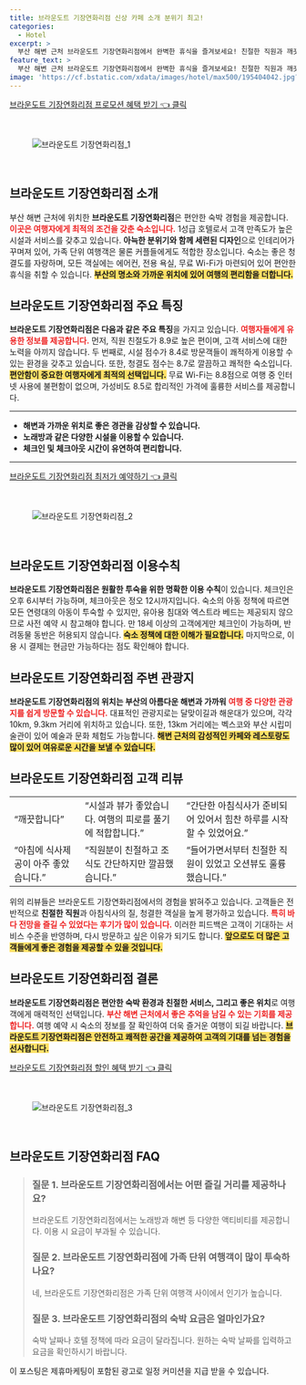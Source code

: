 ```yaml
---
title: 브라운도트 기장연화리점 신상 카페 소개 분위기 최고!
categories:
  - Hotel
excerpt: >
  부산 해변 근처 브라운도트 기장연화리점에서 완벽한 휴식을 즐겨보세요! 친절한 직원과 깨끗한 시설 아름다운 바다 전망까지! 지금 예약하고 특별한 경험을 놓치지 마세요!
feature_text: >
  부산 해변 근처 브라운도트 기장연화리점에서 완벽한 휴식을 즐겨보세요! 친절한 직원과 깨끗한 시설 아름다운 바다 전망까지! 지금 예약하고 특별한 경험을 놓치지 마세요!
image: 'https://cf.bstatic.com/xdata/images/hotel/max500/195404042.jpg?k=74444bf9e32d7945a313730d4e493a306c7dd1a1689a73c3a41ad5cafaaf927e&o=&hp=1'
---
```


<p><a class="modoo-button" href="https://tinyurl.com/2xhb27c3" rel="nofollow noopener">브라운도트 기장연화리점 프로모션 혜택 받기 👈 클릭</a></p><br/>
<figure class="image"><img alt="브라운도트 기장연화리점_1" src="https://cf.bstatic.com/xdata/images/hotel/max1024x768/194042426.jpg?k=e8d64527b58e89bf5ad9819f1f1d8396f4890c0f518591fe1971935611115aed&amp;o=&amp;hp=1"/></figure><br/>
<h2 id="브라운도트_기장연화리점_소개">브라운도트 기장연화리점 소개</h2>
<p>부산 해변 근처에 위치한 <b>브라운도트 기장연화리점</b>은 편안한 숙박 경험을 제공합니다. <b><span style="color: #ee2323;">이곳은 여행자에게 최적의 조건을 갖춘 숙소입니다.</span></b> 1성급 호텔로서 고객 만족도가 높은 시설과 서비스를 갖추고 있습니다. <b>아늑한 분위기와 함께 세련된 디자인</b>으로 인테리어가 꾸며져 있어, 가족 단위 여행객은 물론 커플들에게도 적합한 장소입니다. 숙소는 좋은 청결도를 자랑하며, 모든 객실에는 에어컨, 전용 욕실, 무료 Wi-Fi가 마련되어 있어 편안한 휴식을 취할 수 있습니다. <b><span style="background-color: #ffe066;">부산의 명소와 가까운 위치에 있어 여행의 편리함을 더합니다.</span></b></p>
<h2 id="브라운도트_기장연화리점_주요_특징">브라운도트 기장연화리점 주요 특징</h2>
<p><b>브라운도트 기장연화리점은 다음과 같은 주요 특징</b>을 가지고 있습니다. <b><span style="color: #ee2323;">여행자들에게 유용한 정보를 제공합니다.</span></b> 먼저, 직원 친절도가 8.9로 높은 편이며, 고객 서비스에 대한 노력을 아끼지 않습니다. 두 번째로, 시설 점수가 8.4로 방문객들이 쾌적하게 이용할 수 있는 환경을 갖추고 있습니다. 또한, 청결도 점수는 8.7로 깔끔하고 쾌적한 숙소입니다. <b><span style="background-color: #ffe066;">편안함이 중요한 여행자에게 최적의 선택입니다.</span></b> 무료 Wi-Fi는 8.8점으로 여행 중 인터넷 사용에 불편함이 없으며, 가성비도 8.5로 합리적인 가격에 훌륭한 서비스를 제공합니다.</p>
<hr/>
<ul>
<li><b>해변과 가까운 위치로 좋은 경관을 감상할 수 있습니다.</b></li>
<li><b>노래방과 같은 다양한 시설을 이용할 수 있습니다.</b></li>
<li><b>체크인 및 체크아웃 시간이 유연하여 편리합니다.</b></li>
</ul>
<hr/>
<p><a class="modoo-button" href="https://tinyurl.com/2xhb27c3" rel="nofollow noopener">브라운도트 기장연화리점 최저가 예약하기 👈 클릭</a></p><br/>
<figure class="image"><img alt="브라운도트 기장연화리점_2" src="https://cf.bstatic.com/xdata/images/hotel/max500/195404042.jpg?k=74444bf9e32d7945a313730d4e493a306c7dd1a1689a73c3a41ad5cafaaf927e&amp;o=&amp;hp=1"/></figure><br/>
<h2 id="브라운도트_기장연화리점_이용수칙">브라운도트 기장연화리점 이용수칙</h2>
<p><b>브라운도트 기장연화리점은 원활한 투숙을 위한 명확한 이용 수칙</b>이 있습니다. 체크인은 오후 6시부터 가능하며, 체크아웃은 정오 12시까지입니다. 숙소의 아동 정책에 따르면 모든 연령대의 아동이 투숙할 수 있지만, 유아용 침대와 엑스트라 베드는 제공되지 않으므로 사전 예약 시 참고해야 합니다. 만 18세 이상의 고객에게만 체크인이 가능하며, 반려동물 동반은 허용되지 않습니다. <b><span style="background-color: #ffe066;">숙소 정책에 대한 이해가 필요합니다.</span></b> 마지막으로, 이용 시 결제는 현금만 가능하다는 점도 확인해야 합니다.</p>
<h2 id="브라운도트_기장연화리점_주변_관광지">브라운도트 기장연화리점 주변 관광지</h2>
<p><b>브라운도트 기장연화리점의 위치는 부산의 아름다운 해변과 가까워</b> <b><span style="color: #ee2323;">여행 중 다양한 관광지를 쉽게 방문할 수 있습니다.</span></b> 대표적인 관광지로는 달맞이길과 해운대가 있으며, 각각 10km, 9.3km 거리에 위치하고 있습니다. 또한, 13km 거리에는 벡스코와 부산 시립미술관이 있어 예술과 문화 체험도 가능합니다. <b><span style="background-color: #ffe066;">해변 근처의 감성적인 카페와 레스토랑도 많이 있어 여유로운 시간을 보낼 수 있습니다.</span></b></p>
<h2 id="브라운도트_기장연화리점_고객_리뷰">브라운도트 기장연화리점 고객 리뷰</h2>
<table>
<tr>
<td>“깨끗합니다”</td>
<td>“시설과 뷰가 좋았습니다. 여행의 피로를 풀기에 적합합니다.”</td>
<td>“간단한 아침식사가 준비되어 있어서 힘찬 하루를 시작할 수 있었어요.”</td>
</tr>
<tr>
<td>“아침에 식사제공이 아주 좋았습니다.”</td>
<td>“직원분이 친절하고 조식도 간단하지만 깔끔했습니다.”</td>
<td>“들어가면서부터 친절한 직원이 있었고 오션뷰도 훌륭했습니다.”</td>
</tr>
</table>
<p>위의 리뷰들은 브라운도트 기장연화리점에서의 경험을 밝혀주고 있습니다. 고객들은 전반적으로 <b>친절한 직원</b>과 아침식사의 질, 청결한 객실을 높게 평가하고 있습니다. <b><span style="color: #ee2323;">특히 바다 전망을 즐길 수 있었다는 후기가 많이 있습니다.</span></b> 이러한 피드백은 고객이 기대하는 서비스 수준을 반영하며, 다시 방문하고 싶은 이유가 되기도 합니다. <b><span style="background-color: #ffe066;">앞으로도 더 많은 고객들에게 좋은 경험을 제공할 수 있을 것입니다.</span></b></p>
<h2 id="브라운도트_기장연화리점_결론">브라운도트 기장연화리점 결론</h2>
<p><b>브라운도트 기장연화리점은 편안한 숙박 환경과 친절한 서비스, 그리고 좋은 위치</b>로 여행객에게 매력적인 선택입니다. <b><span style="color: #ee2323;">부산 해변 근처에서 좋은 추억을 남길 수 있는 기회를 제공합니다.</span></b> 여행 예약 시 숙소의 정보를 잘 확인하여 더욱 즐거운 여행이 되길 바랍니다. <b><span style="background-color: #ffe066;">브라운도트 기장연화리점은 안전하고 쾌적한 공간을 제공하여 고객의 기대를 넘는 경험을 선사합니다.</span></b></p>
<p><a class="modoo-button" href="https://tinyurl.com/2xhb27c3" rel="nofollow noopener">브라운도트 기장연화리점 할인 혜택 받기 👈 클릭</a></p><br>

<figure class="image"><img src="https://cf.bstatic.com/xdata/images/hotel/max500/194043503.jpg?k=839802e8299414c0035c8ef8cd67d088ec38f0f678b87a828c4cb84fa12b20a7&o=&hp=1" alt="브라운도트 기장연화리점_3"></figure><br>
<h2 id="브라운도트 기장연화리점_FAQ">브라운도트 기장연화리점 FAQ</h2>
<div itemscope="" itemtype="https://schema.org/FAQPage"> 
<blockquote> 
<div itemscope="" itemprop="mainEntity" itemtype="https://schema.org/Question"> 
<h3 id="질문_1" itemprop="name">질문 1. 브라운도트 기장연화리점에서는 어떤 즐길 거리를 제공하나요?</h3> 
<div itemscope="" itemprop="acceptedAnswer" itemtype="https://schema.org/Answer"> 
<span itemprop="text"> 
<p>브라운도트 기장연화리점에서는 노래방과 해변 등 다양한 액티비티를 제공합니다. 이용 시 요금이 부과될 수 있습니다.</p> 
</span> 
</div> 
</div> 

<div itemscope="" itemprop="mainEntity" itemtype="https://schema.org/Question"> 
<h3 id="질문_2" itemprop="name">질문 2. 브라운도트 기장연화리점에 가족 단위 여행객이 많이 투숙하나요?</h3> 
<div itemscope="" itemprop="acceptedAnswer" itemtype="https://schema.org/Answer"> 
<span itemprop="text"> 
<p>네, 브라운도트 기장연화리점은 가족 단위 여행객 사이에서 인기가 높습니다.</p> 
</span> 
</div> 
</div> 

<div itemscope="" itemprop="mainEntity" itemtype="https://schema.org/Question"> 
<h3 id="질문_3" itemprop="name">질문 3. 브라운도트 기장연화리점의 숙박 요금은 얼마인가요?</h3> 
<div itemscope="" itemprop="acceptedAnswer" itemtype="https://schema.org/Answer"> 
<span itemprop="text"> 
<p>숙박 날짜나 호텔 정책에 따라 요금이 달라집니다. 원하는 숙박 날짜를 입력하고 요금을 확인하시기 바랍니다.</p> 
</span> 
</div> 
</div> 
</blockquote> 
</div><p>이 포스팅은 제휴마케팅이 포함된 광고로 일정 커미션을 지급 받을 수 있습니다.</p>

